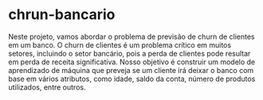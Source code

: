 # chrun-bancario
 Neste projeto, vamos abordar o problema de previsão de churn de clientes em um banco. O churn de clientes é um problema crítico em muitos setores, incluindo o setor bancário, pois a perda de clientes pode resultar em perda de receita significativa. Nosso objetivo é construir um modelo de aprendizado de máquina que preveja se um cliente irá deixar o banco com base em vários atributos, como idade, saldo da conta, número de produtos utilizados, entre outros.
